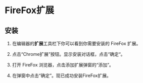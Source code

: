 # FireFox扩展
## 安装
1. 在编辑器的**扩展**工具栏下你可以看到你需要安装的 FireFox 扩展。
<!-- 
   ![FireFox 扩展]() -->

2. 点击“Chrome扩展”按钮。显示安装对话框，点击“确定“。
<!--  
   ![确定安装 FireFox 扩展]() -->

3. 打开 FireFox 浏览器，点击添加扩展弹窗的“添加”。
<!-- 
   ![打开扩展程序]() -->

4. 在弹窗中点击“确定”。现已成功安装FireFox扩展。